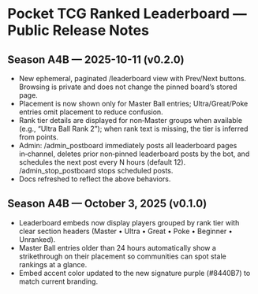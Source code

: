 ﻿# Pocket TCG Ranked Leaderboard — Public Release Notes

## Season A4B — 2025-10-11 (v0.2.0)
- New ephemeral, paginated /leaderboard view with Prev/Next buttons. Browsing is private and does not change the pinned board’s stored page.
- Placement is now shown only for Master Ball entries; Ultra/Great/Poke entries omit placement to reduce confusion.
- Rank tier details are displayed for non‑Master groups when available (e.g., “Ultra Ball Rank 2”); when rank text is missing, the tier is inferred from points.
- Admin: /admin_postboard immediately posts all leaderboard pages in‑channel, deletes prior non‑pinned leaderboard posts by the bot, and schedules the next post every N hours (default 12). /admin_stop_postboard stops scheduled posts.
- Docs refreshed to reflect the above behaviors.

## Season A4B — October 3, 2025 (v0.1.0)
- Leaderboard embeds now display players grouped by rank tier with clear section headers (Master • Ultra • Great • Poke • Beginner • Unranked).
- Master Ball entries older than 24 hours automatically show a strikethrough on their placement so communities can spot stale rankings at a glance.
- Embed accent color updated to the new signature purple (#8440B7) to match current branding.

